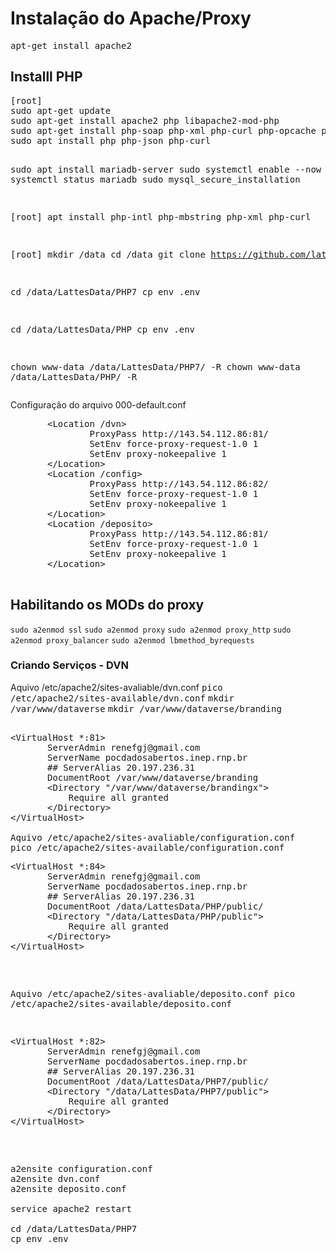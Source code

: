 <h1>Instalação do Apache/Proxy</h1>
<tt>apt-get install apache2</tt>

<h2>Installl PHP</h2>
<pre>
[root] 
sudo apt-get update
sudo apt-get install apache2 php libapache2-mod-php
sudo apt-get install php-soap php-xml php-curl php-opcache php-gd php-sqlite3 php-mbstring php-intl
sudo apt install php php-json php-curl

sudo apt install mariadb-server
sudo systemctl enable --now mariadb
systemctl status mariadb
sudo mysql_secure_installation


[root] 
apt install php-intl php-mbstring php-xml php-curl

[root]
mkdir /data
cd /data
git clone https://github.com/lattesdata-ibict/LattesData.git

cd /data/LattesData/PHP7
cp env .env

cd /data/LattesData/PHP
cp env .env

chown www-data /data/LattesData/PHP7/ -R
chown www-data /data/LattesData/PHP/ -R
</pre>

Configuração do arquivo 000-default.conf

<pre>
       &lt;Location /dvn>
               ProxyPass http://143.54.112.86:81/
               SetEnv force-proxy-request-1.0 1
               SetEnv proxy-nokeepalive 1
       &lt;/Location>
       &lt;Location /config>
               ProxyPass http://143.54.112.86:82/
               SetEnv force-proxy-request-1.0 1
               SetEnv proxy-nokeepalive 1
       &lt;/Location>
       &lt;Location /deposito>
               ProxyPass http://143.54.112.86:81/
               SetEnv force-proxy-request-1.0 1
               SetEnv proxy-nokeepalive 1
       &lt;/Location>

</pre>

<h2>Habilitando os MODs do proxy</h2>
<code>sudo a2enmod ssl</code>
<code>sudo a2enmod proxy</code>
<code>sudo a2enmod proxy_http</code>
<code>sudo a2enmod proxy_balancer</code>
<code>sudo a2enmod lbmethod_byrequests</code>

<h3>Criando Serviços - DVN</h3>

Aquivo /etc/apache2/sites-avaliable/dvn.conf
<tt>pico /etc/apache2/sites-available/dvn.conf</tt>
<tt>mkdir /var/www/dataverse</tt>
<tt>mkdir /var/www/dataverse/branding</tt>
<pre>

&lt;VirtualHost *:81>
       ServerAdmin renefgj@gmail.com
       ServerName pocdadosabertos.inep.rnp.br
       ## ServerAlias 20.197.236.31
       DocumentRoot /var/www/dataverse/branding
       &lt;Directory "/var/www/dataverse/brandingx">
           Require all granted
       &lt;/Directory>
&lt;/VirtualHost>

Aquivo /etc/apache2/sites-avaliable/configuration.conf
<tt>pico /etc/apache2/sites-available/configuration.conf</tt>
<pre>
&lt;VirtualHost *:84>
       ServerAdmin renefgj@gmail.com
       ServerName pocdadosabertos.inep.rnp.br
       ## ServerAlias 20.197.236.31
       DocumentRoot /data/LattesData/PHP/public/
       &lt;Directory "/data/LattesData/PHP/public">
           Require all granted
       &lt;/Directory>
&lt;/VirtualHost>
</pre>

Aquivo /etc/apache2/sites-avaliable/deposito.conf
<tt>pico /etc/apache2/sites-available/deposito.conf</tt>
<pre>
&lt;VirtualHost *:82>
       ServerAdmin renefgj@gmail.com
       ServerName pocdadosabertos.inep.rnp.br
       ## ServerAlias 20.197.236.31
       DocumentRoot /data/LattesData/PHP7/public/
       &lt;Directory "/data/LattesData/PHP7/public">
           Require all granted
       &lt;/Directory>
&lt;/VirtualHost>
</pre>

<pre>
a2ensite configuration.conf
a2ensite dvn.conf
a2ensite deposito.conf

service apache2 restart

cd /data/LattesData/PHP7
cp env .env

</pre>